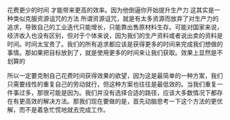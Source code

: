 花费更少的时间 才能带来更高的效率。因为他倒逼你开始提升生产力 这其实是一种类似克服资源诅咒的方法 所谓资源诅咒，就是有太多资源而放弃了对生产力的追求，导致自己的工业迭代只能增长，只能靠出售原材料生存。可能对国家来说，经济收入也没有区别，但对于个体来说，因为我们的生产资料或者说出卖的资料是时间。时间太宝贵了。我们的所有追求都应该是获得更多的时间来完成我们想做的事情。那如果把目标放到了，就是使用更多的时间来让我们获取。效果上显然是不划算的

所以一定要克制自己花费时间获得效果的欲望，因为这是最简单的一种方案，我们只需要线性的重复自己的劳动就行，但这种方案也往往是最低效的。当我们重复一件事过多，那很可能是因为。我们并没有选择合适的路径，应该大多数情况下都存在有更高效的解决方法。那我们现在要做的是，首先动脑思考一下这个方法的更优解，而不是着急忙慌地就去完成工作。